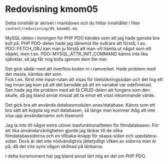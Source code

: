 ---
---
Redovisning kmom05
=========================

Detta innehåll är skrivet i markdown och du hittar innehållet i filen `content/redovisning/05_kmom05.md`.

MySQL-delen i övningen för PHP PDO kändes som att jag hade ganska bra koll på. PHP PDO-delen hade jag däremot lite svårare att förstå, t.ex. PDO::FETCH_OBJ kan man ju förstå att man vill hämta ut något som ett objekt, men t.ex. PDO::MYSQL_ATTR_INIT_COMMAND känns inte lika självklar, så jag får nog kolla igenom dem lite mer.

Det gick sådär med att överföra koden in i ramverket. Hade problem med det mesta, kändes det som.
<br>Fick t.ex. först inte input-rutan att visas för titelsökningssidan och det tog ett tag innan jag kom på att det berodde på att en variabel var odefinierad.
<br>Sen hade jag lite problem med att få CRUD-delen att fungera som den skulle, då jag bland annat missat att ta emot ett visst inkommande värde.

Det gick bra att använda databasmodulen anax/database. Känns som ett bra sätt att koppla sig mot databasen, så länge man kommer ihåg att inte visa upp användarnamn och lösenord.

Jag la inte till något extra utöver basfunktionaliteten för filmdatabasen. För att öka användarvänligheten gjorde jag länkar till de olika filmdatabassidorna och en tillbaka-knapp för skapa-sidan och uppdatera-sidan. Dock är det inte nödvändigtvis jättetydligt vilken av sidorna man är på, då det inte syns någon skillnad på länkarna.

I detta kursmoment har jag bland annat lärt mig en del om PHP PDO.
